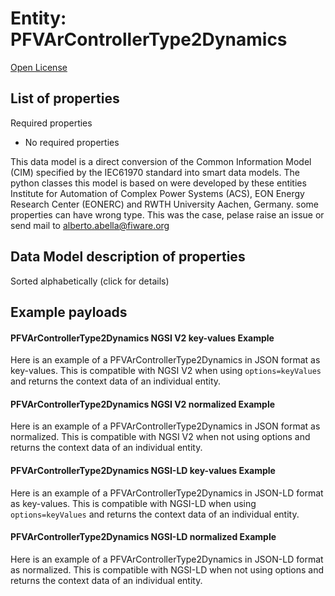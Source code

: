 Entity: PFVArControllerType2Dynamics  
====================================  
[Open License](https://github.com/smart-data-models//dataModel.EnergyCIM/blob/master/PFVArControllerType2Dynamics/LICENSE.md)  

## List of properties  

Required properties  
- No required properties    
This data model is a direct conversion of the Common Information Model (CIM) specified by the IEC61970 standard into smart data models. The python classes this model is based on were developed by these entities Institute for Automation of Complex Power Systems (ACS), EON Energy Research Center (EONERC) and RWTH University Aachen, Germany. some properties can have wrong type. This was the case, pelase raise an issue or send mail to alberto.abella@fiware.org  
## Data Model description of properties  
Sorted alphabetically (click for details)  
## Example payloads    
#### PFVArControllerType2Dynamics NGSI V2 key-values Example    
Here is an example of a PFVArControllerType2Dynamics in JSON format as key-values. This is compatible with NGSI V2 when  using `options=keyValues` and returns the context data of an individual entity.  
#### PFVArControllerType2Dynamics NGSI V2 normalized Example    
Here is an example of a PFVArControllerType2Dynamics in JSON format as normalized. This is compatible with NGSI V2 when not using options and returns the context data of an individual entity.  
#### PFVArControllerType2Dynamics NGSI-LD key-values Example    
Here is an example of a PFVArControllerType2Dynamics in JSON-LD format as key-values. This is compatible with NGSI-LD when  using `options=keyValues` and returns the context data of an individual entity.  
#### PFVArControllerType2Dynamics NGSI-LD normalized Example    
Here is an example of a PFVArControllerType2Dynamics in JSON-LD format as normalized. This is compatible with NGSI-LD when not using options and returns the context data of an individual entity.  
